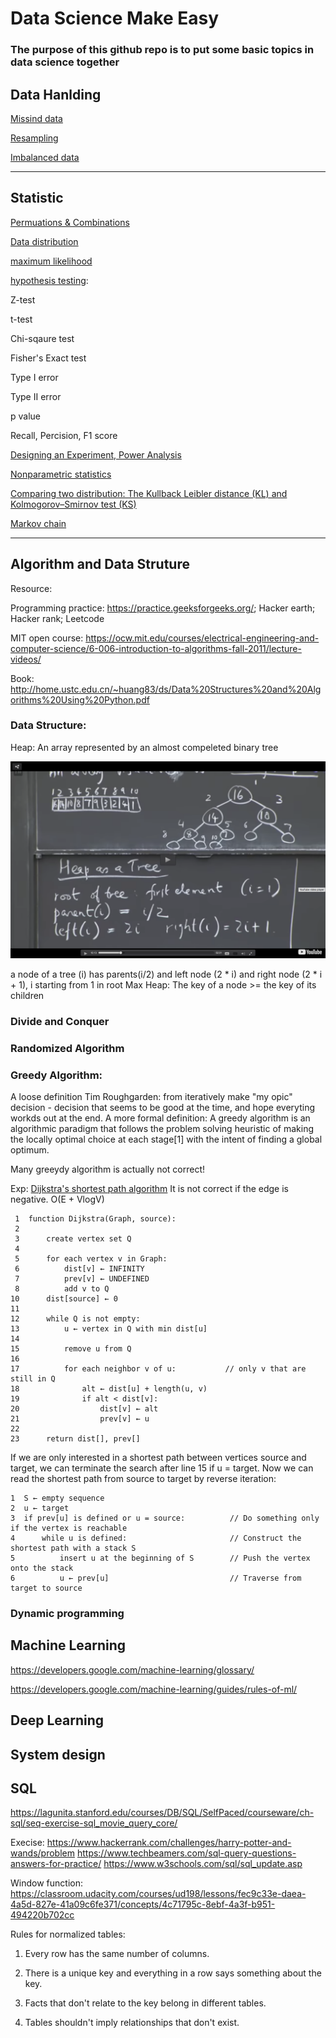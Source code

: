 # Data Science Make Easy
### The purpose of this github repo is to put some basic topics in data science together

## Data Hanlding
[Missind data](https://www.kaggle.com/dansbecker/handling-missing-values)

[Resampling](https://medium.com/analytics-vidhya/resampling-methods-statistical-learning-8c3da6fe6d24)

[Imbalanced data](https://machinelearningmastery.com/tactics-to-combat-imbalanced-classes-in-your-machine-learning-dataset/)

___
## Statistic

[Permuations & Combinations](https://www.mathsisfun.com/combinatorics/combinations-permutations.html)

[Data distribution](https://mathbitsnotebook.com/Algebra1/StatisticsData/STShapes.html)

[maximum likelihood](https://towardsdatascience.com/probability-concepts-explained-maximum-likelihood-estimation-c7b4342fdbb1)

[hypothesis testing](https://www.statisticshowto.datasciencecentral.com/probability-and-statistics/hypothesis-testing/):
    
Z-test

t-test

Chi-sqaure test

Fisher's Exact test 

Type I error

Type II error

p value

Recall, Percision, F1 score

[Designing an Experiment, Power Analysis](http://www.statsoft.com/Textbook/Power-Analysis)

[Nonparametric statistics](https://en.wikipedia.org/wiki/Nonparametric_statistics)

[Comparing two distribution: The Kullback Leibler distance (KL) and Kolmogorov–Smirnov test (KS)](https://stats.stackexchange.com/questions/9311/kullback-leibler-vs-kolmogorov-smirnov-distance)

[Markov chain](https://en.wikipedia.org/wiki/Markov_chain)

___   
## Algorithm and Data Struture
Resource: 

Programming practice: https://practice.geeksforgeeks.org/; Hacker earth; Hacker rank; Leetcode

MIT open course: https://ocw.mit.edu/courses/electrical-engineering-and-computer-science/6-006-introduction-to-algorithms-fall-2011/lecture-videos/

Book: http://home.ustc.edu.cn/~huang83/ds/Data%20Structures%20and%20Algorithms%20Using%20Python.pdf

### Data Structure:
Heap: An array represented by an almost compeleted binary tree

<img src = 'image/heap.png'>

a node of a tree (i) has parents(i/2) and left node (2 * i) and right node (2 * i + 1), i starting from 1 in root
Max Heap: The key of a node >= the key of its children

### Divide and Conquer

### Randomized Algorithm

### Greedy Algorithm: 
A loose definition Tim Roughgarden: from iteratively make "my opic" decision - decision that seems to be good at the time, and hope everyting workds out at the end. A more formal definition: A greedy algorithm is an algorithmic paradigm that follows the problem solving heuristic of making the locally optimal choice at each stage[1] with the intent of finding a global optimum. 

Many greeydy algorithm is actually not correct!

Exp: [Dijkstra's shortest path algorithm](https://www.youtube.com/watch?v=_lHSawdgXpI) It is not correct if the edge is negative. O(E + VlogV)
``` 
 1  function Dijkstra(Graph, source):
 2
 3      create vertex set Q
 4
 5      for each vertex v in Graph:             
 6          dist[v] ← INFINITY                  
 7          prev[v] ← UNDEFINED                 
 8          add v to Q                      
10      dist[source] ← 0                        
11      
12      while Q is not empty:
13          u ← vertex in Q with min dist[u]    
14                                              
15          remove u from Q 
16          
17          for each neighbor v of u:           // only v that are still in Q
18              alt ← dist[u] + length(u, v)
19              if alt < dist[v]:               
20                  dist[v] ← alt 
21                  prev[v] ← u 
22
23      return dist[], prev[]
```
If we are only interested in a shortest path between vertices source and target, we can terminate the search after line 15 if u = target. Now we can read the shortest path from source to target by reverse iteration:

    1  S ← empty sequence
    2  u ← target
    3  if prev[u] is defined or u = source:          // Do something only if the vertex is reachable
    4      while u is defined:                       // Construct the shortest path with a stack S
    5          insert u at the beginning of S        // Push the vertex onto the stack
    6          u ← prev[u]                           // Traverse from target to source

### Dynamic programming


## Machine Learning 

https://developers.google.com/machine-learning/glossary/

https://developers.google.com/machine-learning/guides/rules-of-ml/

## Deep Learning

## System design

## SQL
https://lagunita.stanford.edu/courses/DB/SQL/SelfPaced/courseware/ch-sql/seq-exercise-sql_movie_query_core/

Execise:
https://www.hackerrank.com/challenges/harry-potter-and-wands/problem
https://www.techbeamers.com/sql-query-questions-answers-for-practice/
https://www.w3schools.com/sql/sql_update.asp

Window function:
https://classroom.udacity.com/courses/ud198/lessons/fec9c33e-daea-4a5d-827e-41a09c6fe371/concepts/4c71795c-8ebf-4a3f-b951-494220b702cc

Rules for normalized tables:

1. Every row has the same number of columns.

2. There is a unique key and everything in a row says something about the key.

3. Facts that don't relate to the key belong in different tables.

4. Tables shouldn't imply relationships that don't exist.






